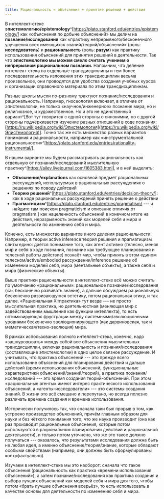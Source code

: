```yaml
---
title: Рациональность = объяснения + принятие решений + действия
---
```


В интеллект-стеке
**эпистемологию/epistemology**^[<https://plato.stanford.edu/entries/epistemology/>]
как «объяснения по добыче объяснений» мы делим на
**познание/исследования** как «практику непрерывного/бесконечного
улучшения всех имеющихся знаний/теорий/объяснений» (роль:
**исследователь**) и **рациональность** (роль: **разум**) как практику
использования объяснений для принятия решений в деятельности. Так что
**эпистемологию мы можем смело считать учением о** **непрерывном**
**рациональном познании.** Напомним, что деление интеллект-стека на
отдельные трансдисциплины и тем более последовательность изложения этих
трансдисциплин весьма произвольное, они проводятся для удобства создания
учебных курсов и организации справочного материала по этим
трансдисциплинам.

Разные школы мысли по-разному трактуют познание/исследования и
рациональность. Например, гносеология включает, в отличие от
эпистемологии, не только «научное/инженерное» познание мира, но и
религиозное, и художественное. Но и это не единственный
вариант^[Вот тут говорится с одной стороны о синонимии,
но с другой стороны подчёркивается изучение разных отношений в ходе
познания:
[https://ru.wikipedia.org/wiki/Эпистемология](https://ru.wikipedia.org/wiki/Эпистемология)].
Точно так же есть множество разных вариантов понимания и рациональности,
например как «инструментальной
рациональности»^[<https://plato.stanford.edu/entries/rationality-instrumental/>].

В нашем варианте мы будем рассматривать рациональность как отдельную от
познания/исследований мыслительную
практику^[<https://ailev.livejournal.com/1605383.html>],
и в ней выделять:

-   **Объяснения/explanations** как основной предмет рациональных
    рассуждений, используемых в рациональных рассуждениях о решениях по
    поводу дейтсвий
-   **Теорию
    решений**^[<https://plato.stanford.edu/entries/decision-theory/>]:
    как в ходе рациональных рассуждений принять решение о действии
-   **Прагматицизм**^[<https://plato.stanford.edu/entries/pragmatism/>
    --- и найдите там поиском pragmaticism и описание отличия от
    pragmatism.] как нацеленность объяснений в конечном
    итоге на действия, неразрывность знаний как моделей себя и мира и
    деятельности по изменению себя и мира.

Конечно, есть множество вариантов иного деления рациональности.
Например, в теории active inference теория решения и прагматицизм слиты
едино: даётся понимание того, как агент активно (телесно, меняя мир и
себя в ходе познания, познание как требующее планирования и телесной
работы действие) познаёт мир, чтобы принять в этом едином
телесном/active/embodied рассуждении/inference решение об изменении
моделей себя, мира (ментальные объекты), а также себя и мира (физические
объекты).

Выше практики рациональности в интеллект-стеке всё можно считать по
умолчанию «рациональным»: рациональное познание/исследования (как
бесконечно развивать знание), а дальше обсуждаем рациональную бесконечно
развивающуюся эстетику, потом рациональная этику, и так далее.
«Рациональная X::практика» тут везде --- не просто мыслительная
практика, но деятельностная (меняющая мир с задействованием мышления как
функции интеллекта), то есть оптимизирующая фрустрации между
системными/эволюционными уровнями бесконечно эволюционирующего (как
дарвиновская, так и меметическая/техно-эволюция) мира.

В рамках использования полного интеллект-стека, конечно, надо
«зашнуровывать» между собой все объяснения мыслительных трансдисциплин,
включая рациональность и познания/исследования (составляющие
эпистемологии) в одно целое связное рассуждение. И учитывать, что
практика объяснений --- это прежде всего использование объяснений для
планирования действий и дальше действий (время использования объяснений,
функциональные характеристики объяснений/знаний/теорий), а практика
познания/исследований --- это время создания теорий-объяснений. При этом
«рациональные агенты» имеют интерес практического использования
объяснений, а «агенты-исследователи» --- это системы создания знаний. В
жизни это всё смешано и перепутано, но всегда полезно различать времена
создания и времена использования.

Исторически получилось так, что сначала таки был прорыв в том, как
устроено производство объяснений, причём главным образом для науки и без
чёткого понимания того, что же наука производит (она как раз производит
рациональные объяснения, которые потом используются в рациональном
планировании действий и рациональной деятельности), и только потом
уточнено, что же это такое должно получаться --- оказалось, что
результатами исследования должна быть не любая идея, а именно
объяснение/теория/знание, которые обладают особыми свойствами (например,
они должны быть сформулированы контрфактуально).

Изучаем в интеллект-стеке мы это наоборот: сначала что такое объяснения
(рациональность как практика «времени использования объяснений»), а
затем познание/исследования как практика создания и выбора лучших
объяснений как моделей себя и мира для того, чтобы потом «брать лучшие
объяснения всерьёз», то есть использовать в качестве основы для
деятельности по изменению себя и мира.
